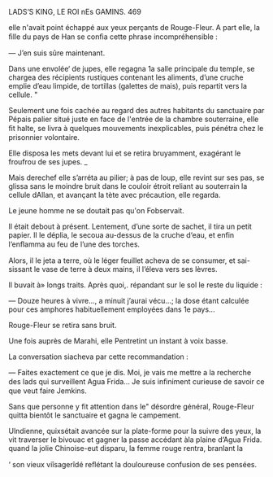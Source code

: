 

LADS‘S KING, LE ROI nEs GAMINS. 469

elle n'avait point échappé aux yeux perçants de Rouge-Fleur. A part elle,
la ﬁlle du pays de Han se conﬁa cette phrase incompréhensible :

— J’en suis sûre maintenant.

Dans une envolée‘ de jupes, elle regagna 1a salle principale du temple,
se chargea des récipients rustiques contenant les aliments, d’une cruche
emplie d’eau limpide, de tortillas (galettes de mais), puis repartit vers la
cellule. "

Seulement une fois cachée au regard des autres habitants du sanctuaire
par Pépais palier situé juste en face de l'entrée de la chambre souterraine,
elle ﬁt halte, se livra à quelques mouvements inexplicables, puis pénétra
chez le prisonnier volontaire.

Elle disposa les mets devant lui et se retira bruyamment, exagérant le
froufrou de ses jupes. _

Mais derechef elle s’arréta au pilier; à pas de loup, elle revint sur ses pas,
se glissa sans le moindre bruit dans le couloir étroit reliant au souterrain
la cellule dAllan, et avançant la tète avec précaution, elle regarda.

Le jeune homme ne se doutait pas qu'on Fobservait.

Il était debout à présent. Lentement, d’une sorte de sachet, il tira un
petit papier. Il le déplia, le secoua au-dessus de la cruche d‘eau, et enfin
l‘enﬂamma au feu de l’une des torches.

Alors, il le jeta a terre, où le léger feuillet acheva de se consumer, et sai-
sissant le vase de terre à deux mains, il l’éleva vers ses lèvres.

Il buvait à» longs traits. Après quoi,. répandant sur le sol le reste du
liquide :

— Douze heures à vivre..., a minuit j’aurai vécu...; la dose étant calculée
pour ces amphores habituellement employées dans 1e pays...

Rouge-Fleur se retira sans bruit.

Une fois auprès de Marahi, elle Pentretint un instant à voix basse.

La conversation siacheva par cette recommandation :

— Faites exactement ce que je dis. Moi, je vais me mettre a la recherche
des lads qui surveillent Agua Frida... Je suis inﬁniment curieuse de savoir
ce que veut faire Jemkins.

Sans que personne y fit attention dans le" désordre général, Rouge-Fleur
quitta bientôt le sanctuaire et gagna le campement.

Ulndienne, quixsétait avancée sur la plate-forme pour la suivre des yeux,
la vit traverser le bivouac et gagner la passe accédant àla plaine d‘Agua Frida.
 quand la jolie Chinoise-eut disparu, la femme rouge rentra, branlant la

 ‘   son vieux viîsagerîdé reﬂétant la douloureuse confusion de ses pensées.

 

